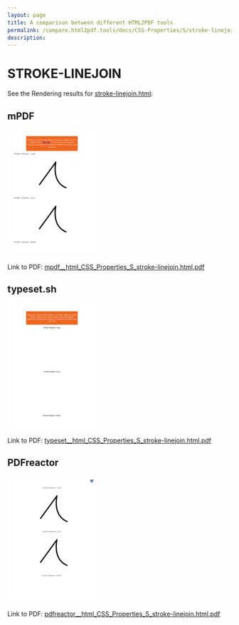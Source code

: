 ```yaml
---
layout: page
title: A comparison between different HTML2PDF tools
permalink: /compare.html2pdf.tools/docs/CSS-Properties/S/stroke-linejoin/
description: 
---
```


# STROKE-LINEJOIN

See the Rendering results for [stroke-linejoin.html](/html/CSS%20Properties/S/stroke-linejoin.html):

## mPDF
![](mpdf__html_CSS_Properties_S_stroke-linejoin.html.png) 

Link to PDF: [mpdf__html_CSS_Properties_S_stroke-linejoin.html.pdf](mpdf__html_CSS_Properties_S_stroke-linejoin.html.pdf)

## typeset.sh
![](typeset__html_CSS_Properties_S_stroke-linejoin.html.png) 

Link to PDF: [typeset__html_CSS_Properties_S_stroke-linejoin.html.pdf](typeset__html_CSS_Properties_S_stroke-linejoin.html.pdf)

## PDFreactor
![](pdfreactor__html_CSS_Properties_S_stroke-linejoin.html.png) 

Link to PDF: [pdfreactor__html_CSS_Properties_S_stroke-linejoin.html.pdf](pdfreactor__html_CSS_Properties_S_stroke-linejoin.html.pdf)
